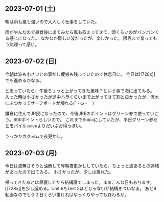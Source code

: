 ## 2023-07-01 (土)

朝は雨も風も強いので大人しく仕事をしていた。

雨がやんだので昼食後に出てみたら風も収まってきて、頭くらいのがバンバンくる感じになった。
なかなか難しい波だったが、楽しかった。
限界まで乗ってもう無理って感じ。

## 2023-07-02 (日)

今朝は波も小さいとの事だし疲労も残っていたので休息日に。
今日は[[728x]]でも進めるかなぁ。

と思っていたら、午後ちょっと上がってきた風味？という事で海に出てみる。
入った時は小さかったが途中ハラくらいまで上がってきて割と良かったが、流木にぶつかってサーフボードが壊れる(´・ω・｀)

鎌倉に住んでJR民になったので、今後JREのポイントはグリーン券で使っていこう。600ポイントらしいので。
これまでSuicaにしていたが、平日グリーン券だとモバイルsuicaよりだいぶお得っぽい。

うっかりカクヨムで夜更かし。

## 2023-07-03 (月)

今日は波無さそうと油断して昨晩夜更かししていたら、ちょっと波あるとの連絡があったので出てみる。
小さかったが、少しは乗れた。

帰ってきたあとは昼寝してたら結構寝てしまった。まぁこんな日もあります。
[[728x]]を少し進める。Unit 6もUnit 5ほどじゃないが結構きついなぁ。
あと9動画なのでもう２日くらい掛ければゆっくりやっても終わるか。